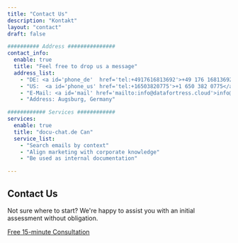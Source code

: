 ```yaml
---
title: "Contact Us"
description: "Kontakt"
layout: "contact"
draft: false

########## Address ###############
contact_info:
  enable: true
  title: "Feel free to drop us a message"
  address_list:
    - "DE: <a id='phone_de'  href='tel:+4917616813692'>+49 176 16813692</a>"
    - "US:  <a id='phone_us' href='tel:+16503820775'>+1 650 382 0775</a>" 
    - "E-Mail: <a id='mail' href='mailto:info@datafortress.cloud'>info@dat<!--...-->afortress.cloud</a>"
    - "Address: Augsburg, Germany"

############ Services ############
services:
  enable: true
  title: "docu-chat.de Can"
  service_list:
    - "Search emails by context"
    - "Align marketing with corporate knowledge"
    - "Be used as internal documentation"

---
```


## Contact Us

Not sure where to start? We're happy to assist you with an initial assessment without obligation.

<a id="book_meeting" class="btn btn-primary text-white" href="https://outlook.office365.com/owa/calendar/BookameetingwithJustin@datafortress.cloud/bookings/" target="_blank">Free 15-minute Consultation</a>